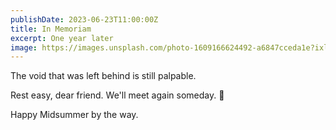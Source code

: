 ```yaml
---
publishDate: 2023-06-23T11:00:00Z
title: In Memoriam
excerpt: One year later
image: https://images.unsplash.com/photo-1609166624492-a6847cceda1e?ixlib=rb-4.0.3&ixid=M3wxMjA3fDB8MHxwaG90by1wYWdlfHx8fGVufDB8fHx8fA%3D%3D&auto=format&fit=crop&w=1470&q=80
---
```


The void that was left behind is still palpable.

Rest easy, dear friend. We'll meet again someday. 🐾

Happy Midsummer by the way.
